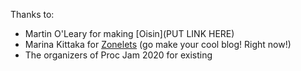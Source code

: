 Thanks to:

- Martin O'Leary for making [Oisin](PUT LINK HERE)
- Marina Kittaka for [Zonelets](https://zonelets.net/) (go make your cool blog! Right now!)
- The organizers of Proc Jam 2020 for existing 